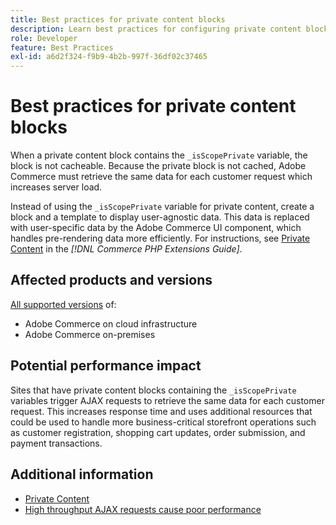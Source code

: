 ```yaml
---
title: Best practices for private content blocks
description: Learn best practices for configuring private content blocks to optimize storefront performance.
role: Developer
feature: Best Practices
exl-id: a6d2f324-f9b9-4b2b-997f-36df02c37465
---
```

# Best practices for private content blocks

When a private content block contains the `_isScopePrivate` variable, the block is not cacheable. Because the private block is not cached, Adobe Commerce must retrieve the same data for each customer request which increases server load.

Instead of using the `_isScopePrivate` variable for private content, create a block and a template to display user-agnostic data. This data is replaced with user-specific data by the Adobe Commerce UI component, which handles pre-rendering data more efficiently. For instructions, see [Private Content](https://developer.adobe.com/commerce/php/development/cache/page/private-content/) in the _[!DNL Commerce PHP Extensions Guide]_.

## Affected products and versions

[All supported versions](../../../release/versions.md) of:

- Adobe Commerce on cloud infrastructure
- Adobe Commerce on-premises

## Potential performance impact

Sites that have private content blocks containing the `_isScopePrivate` variables trigger AJAX requests to retrieve the same data for each customer request. This increases response time and uses additional resources that could be used to handle more business-critical storefront operations such as customer registration, shopping cart updates, order submission, and payment transactions.

## Additional information

- [Private Content](../../../performance/configuration.md#client-side-optimization-settings)
- [High throughput AJAX requests cause poor performance](https://experienceleague.adobe.com/docs/commerce-knowledge-base/kb/troubleshooting/miscellaneous/high-throughput-ajax-requests-cause-poor-performance.html)
